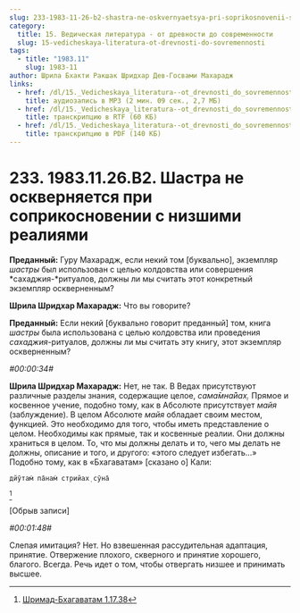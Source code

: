 ```yaml
---
slug: 233-1983-11-26-b2-shastra-ne-oskvernyaetsya-pri-soprikosnovenii-s-nizshimi-realiyami
category:
  title: 15. Ведическая литература - от древности до современности
  slug: 15-vedicheskaya-literatura-ot-drevnosti-do-sovremennosti
tags:
  - title: "1983.11"
    slug: 1983-11
author: Шрила Бхакти Ракшак Шридхар Дев-Госвами Махарадж
links:
  - href: /dl/15._Vedicheskaya_literatura--ot_drevnosti_do_sovremennosti/233_1983.11.26.B2_SridharMj_Shastra_ne_oskvernjaetsja_pri_soprikosnovenii_s_nizshimi_realijami.mp3
    title: аудиозапись в MP3 (2 мин. 09 сек., 2,7 МБ)
  - href: /dl/15._Vedicheskaya_literatura--ot_drevnosti_do_sovremennosti/233_1983.11.26.B2_SridharMj_Shastra_ne_oskvernjaetsja_pri_soprikosnovenii_s_nizshimi_realijami.rtf
    title: транскрипцию в RTF (60 КБ)
  - href: /dl/15._Vedicheskaya_literatura--ot_drevnosti_do_sovremennosti/233_1983.11.26.B2_SridharMj_Shastra_ne_oskvernjaetsja_pri_soprikosnovenii_s_nizshimi_realijami.pdf
    title: транскрипцию в PDF (140 КБ)
---
```


# 233. 1983.11.26.B2. Шастра не оскверняется при соприкосновении с низшими реалиями

**Преданный:** Гуру Махарадж, если некий том [буквально], экземпляр *шастры* был использован с целью колдовства или совершения *сахаджия-*ритуалов, должны ли мы считать этот конкретный экземпляр оскверненным?

**Шрила Шридхар Махарадж:** Что вы говорите?

**Преданный:** Если некий [буквально говорит преданный] том, книга *шастры* была использована с целью колдовства или проведения *сахаджия*-ритуалов, должны ли мы считать эту книгу, этот экземпляр оскверненным?

*#00:00:34#*

**Шрила Шридхар Махарадж:** Нет, не так. В Ведах присутствуют различные разделы знания, содержащие целое, *сама̄мна̄йах̣.* Прямое и косвенное учение, подобно тому, как в Абсолюте присутствует *майя* (заблуждение). В целом Абсолюте *майя* обладает своим местом, функцией. Это необходимо для того, чтобы иметь представление о целом. Необходимы как прямые, так и косвенные реалии. Они должны храниться в целом. То, что мы должны делать и то, чего мы делать не должны, описание и того, и другого: «этого следует избегать…» Подобно тому, как в «Бхагаватам» [сказано о] Кали:

    дйӯтам̇ па̄нам̇ стрийах̣ сӯна̄
[^_ftn1]

[Обрыв записи]

*#00:01:48#*

Слепая имитация? Нет. Но взвешенная рассудительная адаптация, принятие. Отвержение плохого, скверного и принятие хорошего, благого. Всегда. Речь идет о том, чтобы отвергать низшее и принимать высшее.



[^_ftn1]: [Шримад-Бхагаватам 1.17.38](../notes/shrimad-bhagavatam/shrimad-bhagavatam-1-17-38.md)

